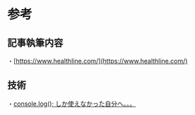 #  参考

## 記事執筆内容
・[https://www.healthline.com/](https://www.healthline.com/)

## 技術
・[console.log(); しか使えなかった自分へ。。。](https://qiita.com/ashketcham/items/06e50b3f7f6238d9b51b#consoletable)